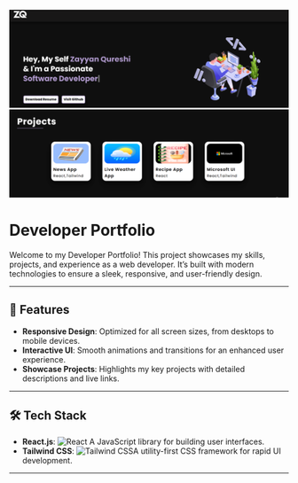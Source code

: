 ![Screenshot of my project](./src/assets/portfolio.png)
![Screenshot of my project](./src/assets/portfolio2.png)

# Developer Portfolio

Welcome to my Developer Portfolio! This project showcases my skills, projects, and experience as a web developer. It’s built with modern technologies to ensure a sleek, responsive, and user-friendly design.

---

## 🌟 Features

- **Responsive Design**: Optimized for all screen sizes, from desktops to mobile devices.
- **Interactive UI**: Smooth animations and transitions for an enhanced user experience.
- **Showcase Projects**: Highlights my key projects with detailed descriptions and live links.

---

## 🛠️ Tech Stack

- **React.js**: ![React](https://img.shields.io/badge/React-61DAFB?style=social&logo=react&logoColor=black) A JavaScript library for building user interfaces.
- **Tailwind CSS**: ![Tailwind CSS](https://img.shields.io/badge/Tailwind_CSS-06B6D4?style=social&logo=tailwind-css&logoColor=white)A utility-first CSS framework for rapid UI development.

---
